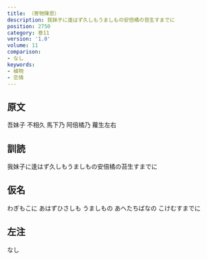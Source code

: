 ```yaml
---
title: （寄物陳思）
description: 我妹子に逢はず久しもうましもの安倍橘の苔生すまでに
position: 2750
category: 巻11
version: '1.0'
volume: 11
comparison:
- なし
keywords:
- 植物
- 恋情
---
```


## 原文

吾妹子 不相久 馬下乃 阿倍橘乃 蘿生左右

## 訓読

我妹子に逢はず久しもうましもの安倍橘の苔生すまでに

## 仮名

わぎもこに あはずひさしも うましもの あへたちばなの こけむすまでに

## 左注

なし
